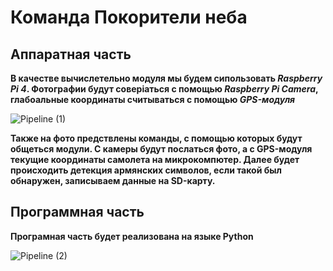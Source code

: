 # Команда Покорители неба 

## Аппаратная часть
**В качестве вычислетельно модуля мы будем сипользовать _Raspberry Pi 4_. Фотографии будут соверiаться с помощью _Raspberry Pi Camera_, глабоальные координаты считываться с помощью _GPS-модуля_**

![Pipeline (1)](https://github.com/darkkseer/PokoriteliNeba/assets/92098618/48c776a9-bebd-485d-8a4f-c25d6dd0db68)

**Также на фото предствлены команды, с помощью которых будут общеться модули. С камеры будут послаться фото, а с GPS-модуля текущие координаты самолета на микрокомпютер. Далее будет происходить детекция армянских символов, если такой был обнаружен, записываем данные на SD-карту.**


## Программная часть
**Програмная часть будет реализована на языке Python**

![Pipeline (2)](https://github.com/darkkseer/PokoriteliNeba/assets/92098618/d93b5f33-fb27-4162-8adc-85f6b358aed2)






 
